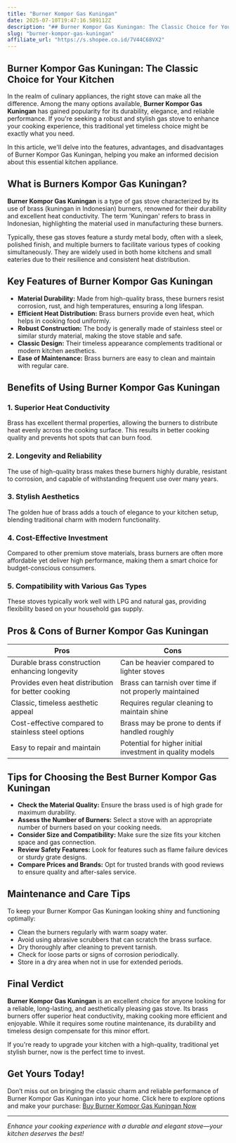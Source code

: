 ```yaml
---
title: "Burner Kompor Gas Kuningan"
date: 2025-07-10T19:47:16.589112Z
description: "## Burner Kompor Gas Kuningan: The Classic Choice for Your Kitchen..."
slug: "burner-kompor-gas-kuningan"
affiliate_url: "https://s.shopee.co.id/7V44C68VX2"
---
```

## Burner Kompor Gas Kuningan: The Classic Choice for Your Kitchen

In the realm of culinary appliances, the right stove can make all the difference. Among the many options available, **Burner Kompor Gas Kuningan** has gained popularity for its durability, elegance, and reliable performance. If you're seeking a robust and stylish gas stove to enhance your cooking experience, this traditional yet timeless choice might be exactly what you need.

In this article, we'll delve into the features, advantages, and disadvantages of Burner Kompor Gas Kuningan, helping you make an informed decision about this essential kitchen appliance.

## What is Burners Kompor Gas Kuningan?

**Burner Kompor Gas Kuningan** is a type of gas stove characterized by its use of brass (kuningan in Indonesian) burners, renowned for their durability and excellent heat conductivity. The term 'Kuningan' refers to brass in Indonesian, highlighting the material used in manufacturing these burners.

Typically, these gas stoves feature a sturdy metal body, often with a sleek, polished finish, and multiple burners to facilitate various types of cooking simultaneously. They are widely used in both home kitchens and small eateries due to their resilience and consistent heat distribution.

## Key Features of Burner Kompor Gas Kuningan

- **Material Durability:** Made from high-quality brass, these burners resist corrosion, rust, and high temperatures, ensuring a long lifespan.
- **Efficient Heat Distribution:** Brass burners provide even heat, which helps in cooking food uniformly.
- **Robust Construction:** The body is generally made of stainless steel or similar sturdy material, making the stove stable and safe.
- **Classic Design:** Their timeless appearance complements traditional or modern kitchen aesthetics.
- **Ease of Maintenance:** Brass burners are easy to clean and maintain with regular care.

## Benefits of Using Burner Kompor Gas Kuningan

### 1. Superior Heat Conductivity
Brass has excellent thermal properties, allowing the burners to distribute heat evenly across the cooking surface. This results in better cooking quality and prevents hot spots that can burn food.

### 2. Longevity and Reliability
The use of high-quality brass makes these burners highly durable, resistant to corrosion, and capable of withstanding frequent use over many years.

### 3. Stylish Aesthetics
The golden hue of brass adds a touch of elegance to your kitchen setup, blending traditional charm with modern functionality.

### 4. Cost-Effective Investment
Compared to other premium stove materials, brass burners are often more affordable yet deliver high performance, making them a smart choice for budget-conscious consumers.

### 5. Compatibility with Various Gas Types
These stoves typically work well with LPG and natural gas, providing flexibility based on your household gas supply.

## Pros & Cons of Burner Kompor Gas Kuningan

| Pros                                          | Cons                                              |
|----------------------------------------------|---------------------------------------------------|
| Durable brass construction enhancing longevity | Can be heavier compared to lighter stoves       |
| Provides even heat distribution for better cooking | Brass can tarnish over time if not properly maintained |
| Classic, timeless aesthetic appeal        | Requires regular cleaning to maintain shine     |
| Cost-effective compared to stainless steel options | Brass may be prone to dents if handled roughly  |
| Easy to repair and maintain                | Potential for higher initial investment in quality models |

## Tips for Choosing the Best Burner Kompor Gas Kuningan

- **Check the Material Quality:** Ensure the brass used is of high grade for maximum durability.
- **Assess the Number of Burners:** Select a stove with an appropriate number of burners based on your cooking needs.
- **Consider Size and Compatibility:** Make sure the size fits your kitchen space and gas connection.
- **Review Safety Features:** Look for features such as flame failure devices or sturdy grate designs.
- **Compare Prices and Brands:** Opt for trusted brands with good reviews to ensure quality and after-sales service.

## Maintenance and Care Tips

To keep your Burner Kompor Gas Kuningan looking shiny and functioning optimally:

- Clean the burners regularly with warm soapy water.
- Avoid using abrasive scrubbers that can scratch the brass surface.
- Dry thoroughly after cleaning to prevent tarnish.
- Check for loose parts or signs of corrosion periodically.
- Store in a dry area when not in use for extended periods.

## Final Verdict

**Burner Kompor Gas Kuningan** is an excellent choice for anyone looking for a reliable, long-lasting, and aesthetically pleasing gas stove. Its brass burners offer superior heat conductivity, making cooking more efficient and enjoyable. While it requires some routine maintenance, its durability and timeless design compensate for this minor effort.

If you're ready to upgrade your kitchen with a high-quality, traditional yet stylish burner, now is the perfect time to invest.

## Get Yours Today!

Don’t miss out on bringing the classic charm and reliable performance of Burner Kompor Gas Kuningan into your home. Click here to explore options and make your purchase: [Buy Burner Kompor Gas Kuningan Now](https://s.shopee.co.id/7V44C68VX2)

---

*Enhance your cooking experience with a durable and elegant stove—your kitchen deserves the best!*